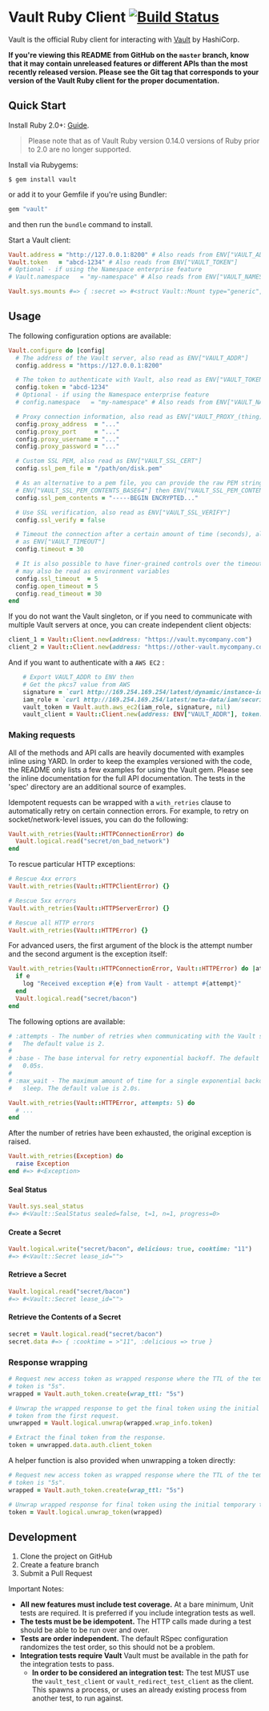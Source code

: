 Vault Ruby Client [![Build Status](https://circleci.com/gh/hashicorp/vault-ruby.svg?style=shield)](https://circleci.com/gh/hashicorp/vault-ruby)
=================

Vault is the official Ruby client for interacting with [Vault](https://vaultproject.io) by HashiCorp.

**If you're viewing this README from GitHub on the `master` branch, know that it may contain unreleased features or
different APIs than the most recently released version. Please see the Git tag that corresponds to your version of the
Vault Ruby client for the proper documentation.**

Quick Start
-----------
Install Ruby 2.0+: [Guide](https://www.ruby-lang.org/en/documentation/installation/).

> Please note that as of Vault Ruby version 0.14.0 versions of Ruby prior to 2.0 are no longer supported.

Install via Rubygems:

    $ gem install vault

or add it to your Gemfile if you're using Bundler:

```ruby
gem "vault"
```

and then run the `bundle` command to install.

Start a Vault client:

```ruby
Vault.address = "http://127.0.0.1:8200" # Also reads from ENV["VAULT_ADDR"]
Vault.token   = "abcd-1234" # Also reads from ENV["VAULT_TOKEN"]
# Optional - if using the Namespace enterprise feature
# Vault.namespace   = "my-namespace" # Also reads from ENV["VAULT_NAMESPACE"]

Vault.sys.mounts #=> { :secret => #<struct Vault::Mount type="generic", description="generic secret storage"> }
```

Usage
-----
The following configuration options are available:

```ruby
Vault.configure do |config|
  # The address of the Vault server, also read as ENV["VAULT_ADDR"]
  config.address = "https://127.0.0.1:8200"

  # The token to authenticate with Vault, also read as ENV["VAULT_TOKEN"]
  config.token = "abcd-1234"
  # Optional - if using the Namespace enterprise feature
  # config.namespace   = "my-namespace" # Also reads from ENV["VAULT_NAMESPACE"]

  # Proxy connection information, also read as ENV["VAULT_PROXY_(thing)"]
  config.proxy_address  = "..."
  config.proxy_port     = "..."
  config.proxy_username = "..."
  config.proxy_password = "..."

  # Custom SSL PEM, also read as ENV["VAULT_SSL_CERT"]
  config.ssl_pem_file = "/path/on/disk.pem"

  # As an alternative to a pem file, you can provide the raw PEM string, also read in the following order of preference:
  # ENV["VAULT_SSL_PEM_CONTENTS_BASE64"] then ENV["VAULT_SSL_PEM_CONTENTS"]
  config.ssl_pem_contents = "-----BEGIN ENCRYPTED..."

  # Use SSL verification, also read as ENV["VAULT_SSL_VERIFY"]
  config.ssl_verify = false

  # Timeout the connection after a certain amount of time (seconds), also read
  # as ENV["VAULT_TIMEOUT"]
  config.timeout = 30

  # It is also possible to have finer-grained controls over the timeouts, these
  # may also be read as environment variables
  config.ssl_timeout  = 5
  config.open_timeout = 5
  config.read_timeout = 30
end
```

If you do not want the Vault singleton, or if you need to communicate with multiple Vault servers at once, you can create independent client objects:

```ruby
client_1 = Vault::Client.new(address: "https://vault.mycompany.com")
client_2 = Vault::Client.new(address: "https://other-vault.mycompany.com")
```

And if you want to authenticate with a `AWS EC2` :

```ruby
    # Export VAULT_ADDR to ENV then
    # Get the pkcs7 value from AWS
    signature = `curl http://169.254.169.254/latest/dynamic/instance-identity/pkcs7`
    iam_role = `curl http://169.254.169.254/latest/meta-data/iam/security-credentials/`
    vault_token = Vault.auth.aws_ec2(iam_role, signature, nil)
    vault_client = Vault::Client.new(address: ENV["VAULT_ADDR"], token: vault_token.auth.client_token)
```

### Making requests
All of the methods and API calls are heavily documented with examples inline using YARD. In order to keep the examples versioned with the code, the README only lists a few examples for using the Vault gem. Please see the inline documentation for the full API documentation. The tests in the 'spec' directory are an additional source of examples.

Idempotent requests can be wrapped with a `with_retries` clause to automatically retry on certain connection errors. For example, to retry on socket/network-level issues, you can do the following:

```ruby
Vault.with_retries(Vault::HTTPConnectionError) do
  Vault.logical.read("secret/on_bad_network")
end
```

To rescue particular HTTP exceptions:

```ruby
# Rescue 4xx errors
Vault.with_retries(Vault::HTTPClientError) {}

# Rescue 5xx errors
Vault.with_retries(Vault::HTTPServerError) {}

# Rescue all HTTP errors
Vault.with_retries(Vault::HTTPError) {}
```

For advanced users, the first argument of the block is the attempt number and the second argument is the exception itself:

```ruby
Vault.with_retries(Vault::HTTPConnectionError, Vault::HTTPError) do |attempt, e|
  if e
    log "Received exception #{e} from Vault - attempt #{attempt}"
  end
  Vault.logical.read("secret/bacon")
end
```

The following options are available:

```ruby
# :attempts - The number of retries when communicating with the Vault server.
#   The default value is 2.
#
# :base - The base interval for retry exponential backoff. The default value is
#   0.05s.
#
# :max_wait - The maximum amount of time for a single exponential backoff to
#   sleep. The default value is 2.0s.

Vault.with_retries(Vault::HTTPError, attempts: 5) do
  # ...
end
```

After the number of retries have been exhausted, the original exception is raised.

```ruby
Vault.with_retries(Exception) do
  raise Exception
end #=> #<Exception>
```

#### Seal Status
```ruby
Vault.sys.seal_status
#=> #<Vault::SealStatus sealed=false, t=1, n=1, progress=0>
```

#### Create a Secret
```ruby
Vault.logical.write("secret/bacon", delicious: true, cooktime: "11")
#=> #<Vault::Secret lease_id="">
```

#### Retrieve a Secret
```ruby
Vault.logical.read("secret/bacon")
#=> #<Vault::Secret lease_id="">
```

#### Retrieve the Contents of a Secret
```ruby
secret = Vault.logical.read("secret/bacon")
secret.data #=> { :cooktime = >"11", :delicious => true }
```

### Response wrapping

```ruby
# Request new access token as wrapped response where the TTL of the temporary
# token is "5s".
wrapped = Vault.auth_token.create(wrap_ttl: "5s")

# Unwrap the wrapped response to get the final token using the initial temporary
# token from the first request.
unwrapped = Vault.logical.unwrap(wrapped.wrap_info.token)

# Extract the final token from the response.
token = unwrapped.data.auth.client_token
```

A helper function is also provided when unwrapping a token directly:

```ruby
# Request new access token as wrapped response where the TTL of the temporary
# token is "5s".
wrapped = Vault.auth_token.create(wrap_ttl: "5s")

# Unwrap wrapped response for final token using the initial temporary token.
token = Vault.logical.unwrap_token(wrapped)
```


Development
-----------
1. Clone the project on GitHub
2. Create a feature branch
3. Submit a Pull Request

Important Notes:

- **All new features must include test coverage.** At a bare minimum, Unit tests are required. It is preferred if you include integration tests as well.
- **The tests must be be idempotent.** The HTTP calls made during a test should be able to be run over and over.
- **Tests are order independent.** The default RSpec configuration randomizes the test order, so this should not be a problem.
- **Integration tests require Vault**  Vault must be available in the path for the integration tests to pass.
   - **In order to be considered an integration test:** The test MUST use the `vault_test_client` or `vault_redirect_test_client` as the client. This spawns a process, or uses an already existing process from another test, to run against.
